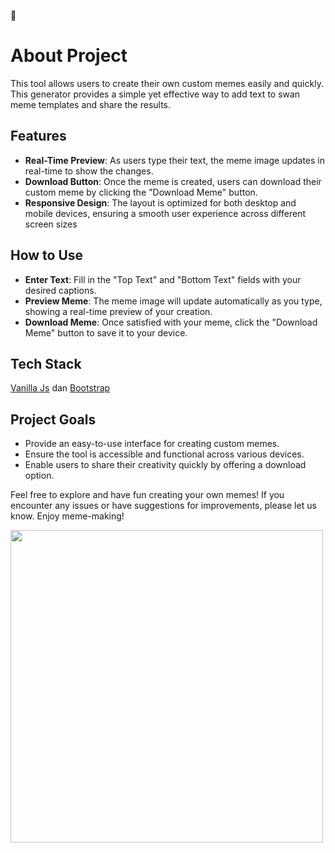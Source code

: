 
🪿


# About Project

This tool allows users to create their own custom memes easily and quickly. This generator provides a simple yet effective way to add text to swan meme templates and share the results.


## Features

- **Real-Time Preview**: As users type their text, the meme image updates in real-time to show the changes.
- **Download Button**: Once the meme is created, users can download their custom meme by clicking the "Download Meme" button.
- **Responsive Design**: The layout is optimized for both desktop and mobile devices, ensuring a smooth user experience across different screen sizes
## How to Use

- **Enter Text**: Fill in the "Top Text" and "Bottom Text" fields with your desired captions.
- **Preview Meme**: The meme image will update automatically as you type, showing a real-time preview of your creation.
- **Download Meme**: Once satisfied with your meme, click the "Download Meme" button to save it to your device.


## Tech Stack

[Vanilla Js](https://www.javascript.com/) dan [Bootstrap](https://getbootstrap.com/)

## Project Goals

- Provide an easy-to-use interface for creating custom memes.
- Ensure the tool is accessible and functional across various devices.
- Enable users to share their creativity quickly by offering a download option.


Feel free to explore and have fun creating your own memes! If you encounter any issues or have suggestions for improvements, please let us know. Enjoy meme-making!

<img src="https://github.com/user-attachments/assets/aaecaab9-5e0c-469a-ba1b-2d3676085d62" width="500" />
